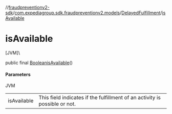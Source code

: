 //[fraudpreventionv2-sdk](../../../index.md)/[com.expediagroup.sdk.fraudpreventionv2.models](../index.md)/[DelayedFulfillment](index.md)/[isAvailable](is-available.md)

# isAvailable

[JVM]\

public final [Boolean](https://docs.oracle.com/javase/8/docs/api/java/lang/Boolean.html)[isAvailable](is-available.md)()

#### Parameters

JVM

| | |
|---|---|
| isAvailable | This field indicates if the fulfillment of an activity is possible or not. |
